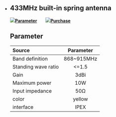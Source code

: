 - ## 433MHz built-in spring antenna

  

  ![](http://heltec.cn/icon/list.png)**[Parameter](#parameter)**&nbsp;&nbsp;&nbsp;&nbsp;&nbsp;&nbsp; ![](http://heltec.cn/icon/shop.png)**[Purchase](https://item.taobao.com/item.htm?spm=a1z10.5-c.w4002-17001092467.26.22797ed8Q3BkV3&id=559879842470)**

  

  ## Parameter

  

  | Source              | Parameter  |
  | :------------------ | :--------: |
  | Band definition     | 868~915MHz |
  | Standing wave ratio |   <=1.5    |
  | Gain                |    3dBi    |
  | Maximum power       |    10W     |
  | Input impedance     |    50Ω     |
  | color               |   yellow   |
  | interface           |    IPEX    |
